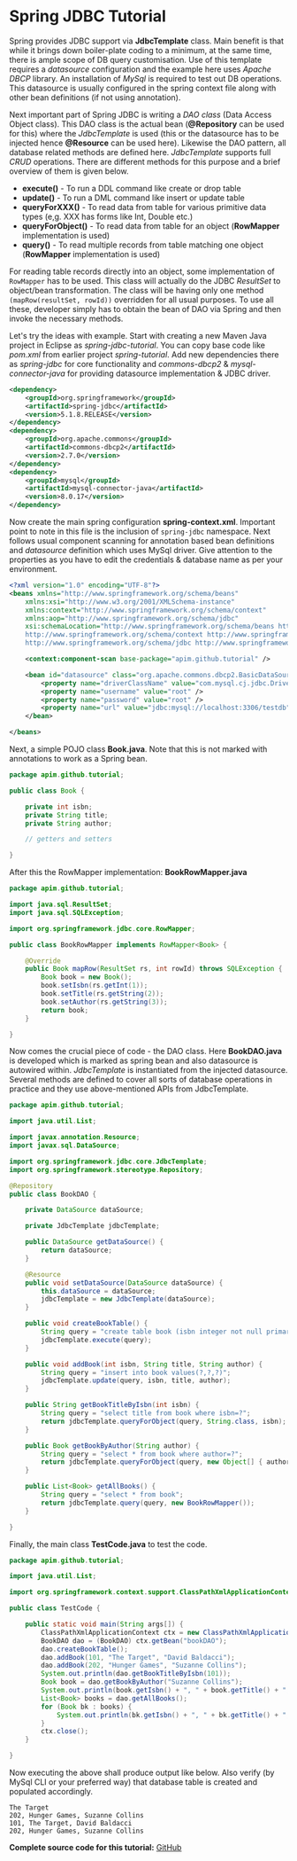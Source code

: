 # Spring JDBC Tutorial

Spring provides JDBC support via **JdbcTemplate** class. Main benefit is that while it brings down boiler-plate coding to a minimum, at the same time, there is ample scope of DB query customisation. Use of this template requires a *datasource* configuration and the example here uses *Apache DBCP* library. An installation of *MySql* is required to test out DB operations. This datasource is usually configured in the spring context file along with other bean definitions (if not using annotation).

Next important part of Spring JDBC is writing a *DAO class* (Data Access Object class). This DAO class is the actual bean (**@Repository** can be used for this) where the *JdbcTemplate* is used (this or the datasource has to be injected hence **@Resource** can be used here). Likewise the DAO pattern, all database related methods are defined here. *JdbcTemplate* supports full *CRUD* operations. There are different methods for this purpose and a brief overview of them is given below.

- **execute()** - To run a DDL command like create or drop table
- **update()** - To run a DML command like insert or update table
- **queryForXXX()** - To read data from table for various primitive data types (e,g. XXX has forms like Int, Double etc.)
- **queryForObject()** - To read data from table for an object (**RowMapper** implementation is used)
- **query()** - To read multiple records from table matching one object (**RowMapper** implementation is used)

For reading table records directly into an object, some implementation of `RowMapper` has to be used. This class will actually do the JDBC *ResultSet* to object/bean transformation. The class will be having only one method `(mapRow(resultSet, rowId))` overridden for all usual purposes. To use all these, developer simply has to obtain the bean of DAO via Spring and then invoke the necessary methods.

Let's try the ideas with example. Start with creating a new Maven Java project in Eclipse as *spring-jdbc-tutorial*. You can copy base code like *pom.xml* from earlier project *spring-tutorial*. Add new dependencies there as *spring-jdbc* for core functionality and *commons-dbcp2* & *mysql-connector-java* for providing datasource implementation & JDBC driver.

```xml
<dependency>
	<groupId>org.springframework</groupId>
	<artifactId>spring-jdbc</artifactId>
	<version>5.1.8.RELEASE</version>
</dependency>
<dependency>
	<groupId>org.apache.commons</groupId>
	<artifactId>commons-dbcp2</artifactId>
	<version>2.7.0</version>
</dependency>
<dependency>
	<groupId>mysql</groupId>
	<artifactId>mysql-connector-java</artifactId>
	<version>8.0.17</version>
</dependency>
```

Now create the main spring configuration **spring-context.xml**. Important point to note in this file is the inclusion of `spring-jdbc` namespace. Next follows usual component scanning for annotation based bean definitions and *datasource* definition which uses MySql driver. Give attention to the properties as you have to edit the credentials & database name as per your environment.

```xml
<?xml version="1.0" encoding="UTF-8"?>
<beans xmlns="http://www.springframework.org/schema/beans"
	xmlns:xsi="http://www.w3.org/2001/XMLSchema-instance"
	xmlns:context="http://www.springframework.org/schema/context"
	xmlns:aop="http://www.springframework.org/schema/jdbc"
	xsi:schemaLocation="http://www.springframework.org/schema/beans http://www.springframework.org/schema/beans/spring-beans.xsd 
	http://www.springframework.org/schema/context http://www.springframework.org/schema/context/spring-context.xsd
	http://www.springframework.org/schema/jdbc http://www.springframework.org/schema/aop/spring-jdbc.xsd">

	<context:component-scan base-package="apim.github.tutorial" />

	<bean id="datasource" class="org.apache.commons.dbcp2.BasicDataSource">
		<property name="driverClassName" value="com.mysql.cj.jdbc.Driver" />
		<property name="username" value="root" />
		<property name="password" value="root" />
		<property name="url" value="jdbc:mysql://localhost:3306/testdb" />
	</bean>

</beans>
```

Next, a simple POJO class **Book.java**. Note that this is not marked with annotations to work as a Spring bean.

```java
package apim.github.tutorial;

public class Book {

	private int isbn;
	private String title;
	private String author;

	// getters and setters

}
```

After this the RowMapper implementation: **BookRowMapper.java**

```java
package apim.github.tutorial;

import java.sql.ResultSet;
import java.sql.SQLException;

import org.springframework.jdbc.core.RowMapper;

public class BookRowMapper implements RowMapper<Book> {

	@Override
	public Book mapRow(ResultSet rs, int rowId) throws SQLException {
		Book book = new Book();
		book.setIsbn(rs.getInt(1));
		book.setTitle(rs.getString(2));
		book.setAuthor(rs.getString(3));
		return book;
	}

}
```

Now comes the crucial piece of code - the DAO class. Here **BookDAO.java** is developed which is marked as spring bean and also datasource is autowired within. *JdbcTemplate* is instantiated from the injected datasource. Several methods are defined to cover all sorts of database operations in practice and they use above-mentioned APIs from JdbcTemplate.

```java
package apim.github.tutorial;

import java.util.List;

import javax.annotation.Resource;
import javax.sql.DataSource;

import org.springframework.jdbc.core.JdbcTemplate;
import org.springframework.stereotype.Repository;

@Repository
public class BookDAO {

	private DataSource dataSource;

	private JdbcTemplate jdbcTemplate;

	public DataSource getDataSource() {
		return dataSource;
	}

	@Resource
	public void setDataSource(DataSource dataSource) {
		this.dataSource = dataSource;
		jdbcTemplate = new JdbcTemplate(dataSource);
	}

	public void createBookTable() {
		String query = "create table book (isbn integer not null primary key, title varchar(45) not null, author varchar(45) not null)";
		jdbcTemplate.execute(query);
	}

	public void addBook(int isbn, String title, String author) {
		String query = "insert into book values(?,?,?)";
		jdbcTemplate.update(query, isbn, title, author);
	}

	public String getBookTitleByIsbn(int isbn) {
		String query = "select title from book where isbn=?";
		return jdbcTemplate.queryForObject(query, String.class, isbn);
	}

	public Book getBookByAuthor(String author) {
		String query = "select * from book where author=?";
		return jdbcTemplate.queryForObject(query, new Object[] { author }, new BookRowMapper());
	}

	public List<Book> getAllBooks() {
		String query = "select * from book";
		return jdbcTemplate.query(query, new BookRowMapper());
	}

}
```

Finally, the main class **TestCode.java** to test the code.

```java
package apim.github.tutorial;

import java.util.List;

import org.springframework.context.support.ClassPathXmlApplicationContext;

public class TestCode {

	public static void main(String args[]) {
		ClassPathXmlApplicationContext ctx = new ClassPathXmlApplicationContext("/spring-context.xml");
		BookDAO dao = (BookDAO) ctx.getBean("bookDAO");
		dao.createBookTable();
		dao.addBook(101, "The Target", "David Baldacci");
		dao.addBook(202, "Hunger Games", "Suzanne Collins");
		System.out.println(dao.getBookTitleByIsbn(101));
		Book book = dao.getBookByAuthor("Suzanne Collins");
		System.out.println(book.getIsbn() + ", " + book.getTitle() + ", " + book.getAuthor());
		List<Book> books = dao.getAllBooks();
		for (Book bk : books) {
			System.out.println(bk.getIsbn() + ", " + bk.getTitle() + ", " + bk.getAuthor());
		}
		ctx.close();
	}

}
```

Now executing the above shall produce output like below. Also verify (by MySql CLI or your preferred way) that database table is created and populated accordingly.

```
The Target
202, Hunger Games, Suzanne Collins
101, The Target, David Baldacci
202, Hunger Games, Suzanne Collins
```

**Complete source code for this tutorial:** [GitHub](https://github.com/apim/spring-jdbc-tutorial)